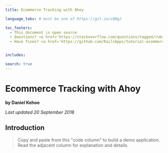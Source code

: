 ```yaml
---
title: Ecommerce Tracking with Ahoy

language_tabs: # must be one of https://git.io/vQNgJ

toc_footers:
  - This document is open source
  - Questions? <a href='https://stackoverflow.com/questions/tagged/ruby-on-rails'>Ask on Stack Overflow</a>
  - Have fixes? <a href='https://github.com/RailsApps/tutorial-ecommerce-tracking'>Edit the GitHub repo</a>


includes:

search: true
---
```


# Ecommerce Tracking with Ahoy

**by Daniel Kehoe**

_Last updated 20 September 2018_

## Introduction

> Copy and paste from this "code column" to build a demo application. Read the adjacent column for explanation and details.
